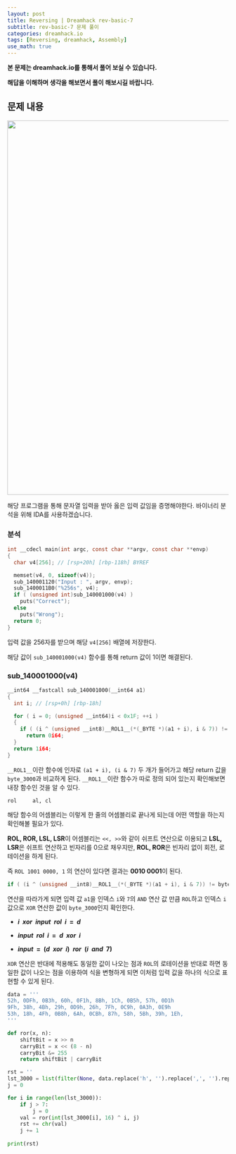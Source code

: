 ```yaml
---
layout: post
title: Reversing | Dreamhack rev-basic-7
subtitle: rev-basic-7 문제 풀이
categories: dreamhack.io
tags: [Reversing, dreamhack, Assembly]
use_math: true
---
```


**본 문제는 dreamhack.io를 통해서 풀어 보실 수 있습니다.**

**해답을 이해하며 생각을 해보면서 풀이 해보시길 바랍니다.**

## 문제 내용

<p align="center">
<img src ="https://github.com/peoplstar/peoplstar.github.io/assets/78135526/3d6d31d9-fdf5-4208-ba16-f3482d4bc252" width = 850>
</p>

해당 프로그램을 통해 문자열 입력을 받아 옳은 입력 값임을 증명해야한다. 바이너리 분석을 위해 IDA를 사용하겠습니다.

### 분석

```C
int __cdecl main(int argc, const char **argv, const char **envp)
{
  char v4[256]; // [rsp+20h] [rbp-118h] BYREF

  memset(v4, 0, sizeof(v4));
  sub_140001120("Input : ", argv, envp);
  sub_1400011B0("%256s", v4);
  if ( (unsigned int)sub_140001000(v4) )
    puts("Correct");
  else
    puts("Wrong");
  return 0;
}
```

입력 값을 256자를 받으며 해당 `v4[256]` 배열에 저장한다.

해당 값이 `sub_140001000(v4)` 함수를 통해 return 값이 1이면 해결된다.

### sub_140001000(v4)

```C
__int64 __fastcall sub_140001000(__int64 a1)
{
  int i; // [rsp+0h] [rbp-18h]

  for ( i = 0; (unsigned __int64)i < 0x1F; ++i )
  {
    if ( (i ^ (unsigned __int8)__ROL1__(*(_BYTE *)(a1 + i), i & 7)) != byte_140003000[i] )
      return 0i64;
  }
  return 1i64;
}
```

`__ROL1__`이란 함수에 인자로 `(a1 + i), (i & 7)` 두 개가 들어가고 해당 return 값을 `byte_3000`과 비교하게 된다. `__ROL1__`이란 함수가 따로 정의 되어 있는지 확인해보면 내장 함수인 것을 알 수 있다.

```armasm
rol     al, cl
```

해당 함수의 어셈블리는 이렇게 한 줄의 어셈블리로 끝나게 되는데 어떤 역할을 하는지 확인해볼 필요가 있다.

**ROL, ROR, LSL, LSR**이 어셈블리는 `<<, >>`와 같이 쉬프트 연산으로 이용되고 **LSL, LSR**은 쉬프트 연산하고 빈자리를 0으로 채우지만, **ROL, ROR**은 빈자리 없이 회전, 로테이션을 하게 된다.

즉 `ROL 1001 0000, 1` 의 연산이 있다면 결과는 **0010 0001**이 된다.

```C
if ( (i ^ (unsigned __int8)__ROL1__(*(_BYTE *)(a1 + i), i & 7)) != byte_140003000[i] )
```

연산을 따라가게 되면 입력 값 `a1`을 인덱스 `i`와 `7`의 `AND` 연산 값 만큼 `ROL`하고 인덱스 `i` 값으로 `XOR` 연산한 값이 `byte_3000`인지 확인한다.


* **$i\;\;xor\;\;input\;\;rol\;\;i\;\;=\;\;d$**

* **$input\;\;rol\;\;i\;\;=\;\;d\;\;xor\;\;i$**

* **$input\;\;=\;\;(d\;\;xor\;\;i)\;\;ror\;\;(i\;\;and\;\;7)$**

`XOR` 연산은 반대에 적용해도 동일한 값이 나오는 점과 `ROL`의 로테이션을 반대로 하면 동일한 값이 나오는 점을 이용하여 식을 변형하게 되면 이처럼 입력 값을 하나의 식으로 표현할 수 있게 된다.

```python
data = '''
52h, 0DFh, 0B3h, 60h, 0F1h, 8Bh, 1Ch, 0B5h, 57h, 0D1h
9Fh, 38h, 4Bh, 29h, 0D9h, 26h, 7Fh, 0C9h, 0A3h, 0E9h
53h, 18h, 4Fh, 0B8h, 6Ah, 0CBh, 87h, 58h, 5Bh, 39h, 1Eh,
'''

def ror(x, n):
    shiftBit = x >> n
    carryBit = x << (8 - n)
    carryBit &= 255
    return shiftBit | carryBit

rst = ''
lst_3000 = list(filter(None, data.replace('h', '').replace(',', '').replace('\n', ' ').split(' ')))
j = 0

for i in range(len(lst_3000)):
    if j > 7:
        j = 0
    val = ror(int(lst_3000[i], 16) ^ i, j)
    rst += chr(val)
    j += 1
   
print(rst)
```